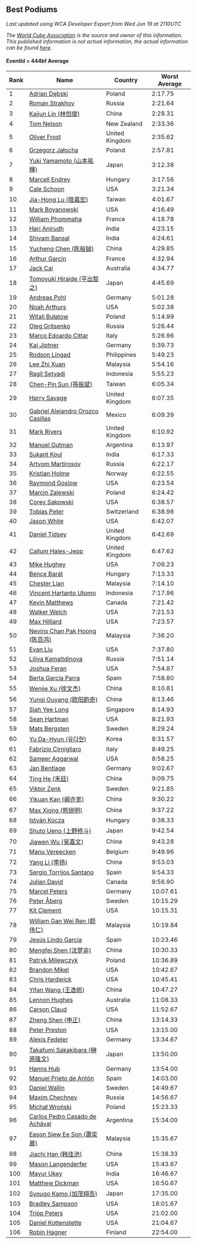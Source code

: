 ## Best Podiums

*Last updated using WCA Developer Export from Wed Jun 19 at 2110UTC*

*The [World Cube Association](https://www.worldcubeassociation.org) is the source and owner of this information. This published information is not actual information, the actual information can be found [here](https://www.worldcubeassociation.org/results).*

#### EventId = 444bf Average

|Rank|Name|Country|Worst Average|  
|--|--|--|--|  
|1|[Adrian Dębski](https://www.worldcubeassociation.org/persons/2017DEBS01)|Poland|2:17.75|  
|2|[Roman Strakhov](https://www.worldcubeassociation.org/persons/2012STRA02)|Russia|2:21.64|  
|3|[Kaijun Lin (林恺俊)](https://www.worldcubeassociation.org/persons/2013LINK01)|China|2:28.31|  
|4|[Tom Nelson](https://www.worldcubeassociation.org/persons/2013NELS01)|New Zealand|2:33.36|  
|5|[Oliver Frost](https://www.worldcubeassociation.org/persons/2012FROS01)|United Kingdom|2:35.62|  
|6|[Grzegorz Jałocha](https://www.worldcubeassociation.org/persons/2012JALO01)|Poland|2:57.81|  
|7|[Yuki Yamamoto (山本祐輝)](https://www.worldcubeassociation.org/persons/2010YAMA04)|Japan|3:12.38|  
|8|[Marcell Endrey](https://www.worldcubeassociation.org/persons/2007ENDR01)|Hungary|3:17.56|  
|9|[Cale Schoon](https://www.worldcubeassociation.org/persons/2014SCHO02)|USA|3:21.34|  
|10|[Jia-Hong Lu (陸嘉宏)](https://www.worldcubeassociation.org/persons/2007LUJI01)|Taiwan|4:01.67|  
|11|[Mark Boyanowski](https://www.worldcubeassociation.org/persons/2014BOYA01)|USA|4:16.49|  
|12|[William Phommaha](https://www.worldcubeassociation.org/persons/2015PHOM01)|France|4:18.78|  
|13|[Hari Anirudh](https://www.worldcubeassociation.org/persons/2013ANIR01)|India|4:23.15|  
|14|[Shivam Bansal](https://www.worldcubeassociation.org/persons/2011BANS02)|India|4:24.61|  
|15|[Yucheng Chen (陈裕铖)](https://www.worldcubeassociation.org/persons/2015CHEN49)|China|4:29.85|  
|16|[Arthur Garcin](https://www.worldcubeassociation.org/persons/2014GARC27)|France|4:32.94|  
|17|[Jack Cai](https://www.worldcubeassociation.org/persons/2014CAIJ02)|Australia|4:34.77|  
|18|[Tomoyuki Hiraide (平出智之)](https://www.worldcubeassociation.org/persons/2012HIRA01)|Japan|4:45.69|  
|19|[Andreas Pohl](https://www.worldcubeassociation.org/persons/2012POHL01)|Germany|5:01.28|  
|20|[Noah Arthurs](https://www.worldcubeassociation.org/persons/2012ARTH01)|USA|5:02.38|  
|21|[Witali Bułatow](https://www.worldcubeassociation.org/persons/2015BUAT01)|Poland|5:14.99|  
|22|[Oleg Gritsenko](https://www.worldcubeassociation.org/persons/2011GRIT01)|Russia|5:26.44|  
|23|[Marco Edoardo Cittar](https://www.worldcubeassociation.org/persons/2015CITT01)|Italy|5:26.96|  
|24|[Kai Jiptner](https://www.worldcubeassociation.org/persons/2007JIPT01)|Germany|5:39.73|  
|25|[Rodson Lingad](https://www.worldcubeassociation.org/persons/2011LING02)|Philippines|5:49.23|  
|26|[Lee Zhi Xuan](https://www.worldcubeassociation.org/persons/2017XUAN03)|Malaysia|5:54.16|  
|27|[Ragil Setyadi](https://www.worldcubeassociation.org/persons/2011SETY02)|Indonesia|5:55.23|  
|28|[Chen-Pin Sun (孫振斌)](https://www.worldcubeassociation.org/persons/2017SUNC03)|Taiwan|6:05.34|  
|29|[Harry Savage](https://www.worldcubeassociation.org/persons/2013SAVA01)|United Kingdom|6:07.35|  
|30|[Gabriel Alejandro Orozco Casillas](https://www.worldcubeassociation.org/persons/2008CASI01)|Mexico|6:09.39|  
|31|[Mark Rivers](https://www.worldcubeassociation.org/persons/2015RIVE05)|United Kingdom|6:10.92|  
|32|[Manuel Gutman](https://www.worldcubeassociation.org/persons/2017GUTM01)|Argentina|6:13.97|  
|33|[Sukant Koul](https://www.worldcubeassociation.org/persons/2014KOUL01)|India|6:17.33|  
|34|[Artyom Martirosov](https://www.worldcubeassociation.org/persons/2016MART29)|Russia|6:22.17|  
|35|[Kristian Holme](https://www.worldcubeassociation.org/persons/2013HOLM01)|Norway|6:22.55|  
|36|[Raymond Goslow](https://www.worldcubeassociation.org/persons/2014GOSL01)|USA|6:23.54|  
|37|[Marcin Zalewski](https://www.worldcubeassociation.org/persons/2011ZALE02)|Poland|6:24.42|  
|38|[Corey Sakowski](https://www.worldcubeassociation.org/persons/2011SAKO01)|USA|6:38.57|  
|39|[Tobias Peter](https://www.worldcubeassociation.org/persons/2014PETE03)|Switzerland|6:38.98|  
|40|[Jason White](https://www.worldcubeassociation.org/persons/2016WHIT16)|USA|6:42.07|  
|41|[Daniel Tidsey](https://www.worldcubeassociation.org/persons/2016TIDS01)|United Kingdom|6:42.69|  
|42|[Callum Hales-Jepp](https://www.worldcubeassociation.org/persons/2012HALE01)|United Kingdom|6:47.62|  
|43|[Mike Hughey](https://www.worldcubeassociation.org/persons/2007HUGH01)|USA|7:09.23|  
|44|[Bence Barát](https://www.worldcubeassociation.org/persons/2008BARA01)|Hungary|7:13.33|  
|45|[Chester Lian](https://www.worldcubeassociation.org/persons/2009LIAN03)|Malaysia|7:14.10|  
|46|[Vincent Hartanto Utomo](https://www.worldcubeassociation.org/persons/2010UTOM01)|Indonesia|7:17.96|  
|47|[Kevin Matthews](https://www.worldcubeassociation.org/persons/2010MATT02)|Canada|7:21.42|  
|48|[Walker Welch](https://www.worldcubeassociation.org/persons/2011WELC01)|USA|7:21.53|  
|49|[Max Hilliard](https://www.worldcubeassociation.org/persons/2015HILL09)|USA|7:23.57|  
|50|[Nevins Chan Pak Hoong (陈百鸿)](https://www.worldcubeassociation.org/persons/2010CHAN20)|Malaysia|7:36.20|  
|51|[Evan Liu](https://www.worldcubeassociation.org/persons/2009LIUE01)|USA|7:37.80|  
|52|[Liliya Kamaltdinova](https://www.worldcubeassociation.org/persons/2012KAMA01)|Russia|7:51.14|  
|53|[Joshua Feran](https://www.worldcubeassociation.org/persons/2011FERA01)|USA|7:54.87|  
|54|[Berta García Parra](https://www.worldcubeassociation.org/persons/2014PARR02)|Spain|7:58.80|  
|55|[Wenjie Xu (徐文杰)](https://www.worldcubeassociation.org/persons/2016XUWE02)|China|8:10.81|  
|56|[Yunqi Ouyang (欧阳韵奇)](https://www.worldcubeassociation.org/persons/2007YUNQ01)|China|8:13.46|  
|57|[Siah Yee Long](https://www.worldcubeassociation.org/persons/2015LONG01)|Singapore|8:14.93|  
|58|[Sean Hartman](https://www.worldcubeassociation.org/persons/2016HART02)|USA|8:21.93|  
|59|[Mats Bergsten](https://www.worldcubeassociation.org/persons/2008BERG04)|Sweden|8:29.24|  
|60|[Yu Da-Hyun (유다현)](https://www.worldcubeassociation.org/persons/2008YUDA01)|Korea|8:31.57|  
|61|[Fabrizio Cirnigliaro](https://www.worldcubeassociation.org/persons/2008CIRN01)|Italy|8:49.25|  
|62|[Sameer Aggarwal](https://www.worldcubeassociation.org/persons/2017AGGA01)|USA|8:58.25|  
|63|[Jan Bentlage](https://www.worldcubeassociation.org/persons/2010BENT01)|Germany|9:02.67|  
|64|[Ting He (禾廷)](https://www.worldcubeassociation.org/persons/2015HETI01)|China|9:09.75|  
|65|[Viktor Zenk](https://www.worldcubeassociation.org/persons/2016ZENK01)|Sweden|9:21.85|  
|66|[Yikuan Kan (阚亦宽)](https://www.worldcubeassociation.org/persons/2015KANY01)|China|9:30.22|  
|67|[Max Xiong (熊锐明)](https://www.worldcubeassociation.org/persons/2015XION03)|China|9:37.22|  
|68|[István Kocza](https://www.worldcubeassociation.org/persons/2005KOCZ01)|Hungary|9:38.33|  
|69|[Shuto Ueno (上野柊斗)](https://www.worldcubeassociation.org/persons/2008UENO01)|Japan|9:42.54|  
|70|[Jiawen Wu (吴嘉文)](https://www.worldcubeassociation.org/persons/2010WUJI01)|China|9:43.28|  
|71|[Manu Vereecken](https://www.worldcubeassociation.org/persons/2010VERE01)|Belgium|9:49.96|  
|72|[Yang Li (李扬)](https://www.worldcubeassociation.org/persons/2012LIYA01)|China|9:53.03|  
|73|[Sergio Torrijos Santano](https://www.worldcubeassociation.org/persons/2013SANT13)|Spain|9:54.33|  
|74|[Julian David](https://www.worldcubeassociation.org/persons/2010DAVI06)|Canada|9:56.90|  
|75|[Marcel Peters](https://www.worldcubeassociation.org/persons/2012PETE03)|Germany|10:07.61|  
|76|[Peter Åberg](https://www.worldcubeassociation.org/persons/2013ABER01)|Sweden|10:15.29|  
|77|[Kit Clement](https://www.worldcubeassociation.org/persons/2008CLEM01)|USA|10:15.31|  
|78|[William Gan Wei Ren (颜伟仁)](https://www.worldcubeassociation.org/persons/2014RENW01)|Malaysia|10:19.84|  
|79|[Jesús Lindo García](https://www.worldcubeassociation.org/persons/2013GARC08)|Spain|10:23.46|  
|80|[Mengfei Shen (沈梦非)](https://www.worldcubeassociation.org/persons/2018SHEN07)|China|10:30.33|  
|81|[Patryk Milewczyk](https://www.worldcubeassociation.org/persons/2014MILE01)|Poland|10:36.89|  
|82|[Brandon Mikel](https://www.worldcubeassociation.org/persons/2011MIKE01)|USA|10:42.67|  
|83|[Chris Hardwick](https://www.worldcubeassociation.org/persons/2003HARD01)|USA|10:45.41|  
|84|[Yifan Wang (王逸帆)](https://www.worldcubeassociation.org/persons/2017WANY29)|China|10:47.27|  
|85|[Lennon Hughes](https://www.worldcubeassociation.org/persons/2017HUGH04)|Australia|11:08.33|  
|86|[Carson Claud](https://www.worldcubeassociation.org/persons/2015CLAU02)|USA|11:52.67|  
|87|[Zheng Shen (申正)](https://www.worldcubeassociation.org/persons/2017SHEN06)|China|13:14.33|  
|88|[Peter Preston](https://www.worldcubeassociation.org/persons/2017PRES02)|USA|13:15.00|  
|89|[Alexis Fedeler](https://www.worldcubeassociation.org/persons/2015FEDE01)|Germany|13:34.67|  
|90|[Takafumi Sakakibara (榊原隆文)](https://www.worldcubeassociation.org/persons/2017SAKA04)|Japan|13:50.00|  
|91|[Hanns Hub](https://www.worldcubeassociation.org/persons/2013HUBH01)|Germany|13:54.00|  
|92|[Manuel Prieto de Antón](https://www.worldcubeassociation.org/persons/2015ANTO04)|Spain|14:03.00|  
|93|[Daniel Wallin](https://www.worldcubeassociation.org/persons/2013WALL03)|Sweden|14:49.67|  
|94|[Maxim Chechnev](https://www.worldcubeassociation.org/persons/2011CHEC01)|Russia|14:56.67|  
|95|[Michał Wroński](https://www.worldcubeassociation.org/persons/2015WRON01)|Poland|15:23.33|  
|96|[Carlos Pedro Casado de Achával](https://www.worldcubeassociation.org/persons/2012ACHA01)|Argentina|15:34.00|  
|97|[Eason Siew Ee Son (蕭奕晨)](https://www.worldcubeassociation.org/persons/2009SIEW02)|Malaysia|15:35.67|  
|98|[Jiachi Han (韩佳池)](https://www.worldcubeassociation.org/persons/2014HANJ02)|China|15:38.33|  
|99|[Mason Langenderfer](https://www.worldcubeassociation.org/persons/2013LANG03)|USA|15:43.67|  
|100|[Mayur Ukey](https://www.worldcubeassociation.org/persons/2014UKEY01)|India|16:46.67|  
|101|[Matthew Dickman](https://www.worldcubeassociation.org/persons/2013DICK01)|USA|16:50.67|  
|102|[Syougo Kamo (加茂翔吾)](https://www.worldcubeassociation.org/persons/2015KAMO01)|Japan|17:35.00|  
|103|[Bradley Sampson](https://www.worldcubeassociation.org/persons/2008SAMP01)|USA|18:01.67|  
|104|[Tripp Peters](https://www.worldcubeassociation.org/persons/2017PETE04)|USA|21:02.00|  
|105|[Daniel Kottenstette](https://www.worldcubeassociation.org/persons/2012KOTT01)|USA|21:04.67|  
|106|[Robin Hagner](https://www.worldcubeassociation.org/persons/2017HAGN02)|Finland|22:54.00|  
